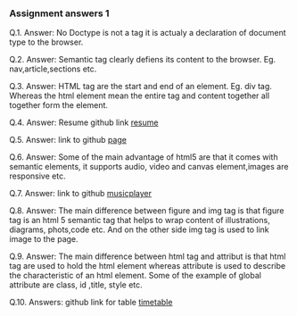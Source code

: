 ### Assignment answers 1

Q.1.
Answer: No Doctype is not a tag it is actualy a declaration of document type to the browser.

Q.2.
Answer: Semantic tag clearly defiens its content to the browser. Eg. nav,article,sections etc.

Q.3.
Answer: HTML tag are the start and end of an element. Eg. div tag. Whereas the html element mean the entire tag and content together all together form the element.

Q.4.
Answer: Resume github link [resume](https://github.com/Jyotimoykathar/resume_html)

Q.5.
Answer: link to github [page](https://github.com/Jyotimoykathar/assignment5html)

Q.6.
Answer: Some of the main advantage of html5 are that it comes with semantic elements, it supports audio, video and canvas element,images are responsive etc.

Q.7.
Answer: link to github [musicplayer](https://github.com/Jyotimoykathar/AudioPlayer)

Q.8.
Answer: The main difference between figure and img tag is that figure tag is an html 5 semantic tag that helps to wrap content of illustrations, diagrams, phots,code etc. And on the other side img tag is used to link image to the page.

Q.9.
Answer: The main difference between html tag and attribut is that html tag are used to hold the html element whereas attribute is used to describe the characteristic of an html element.
Some of the example of global attribute are class, id ,title, style etc.

Q.10.
Answers:
github link for table [timetable](https://github.com/Jyotimoykathar/assignment10html)
